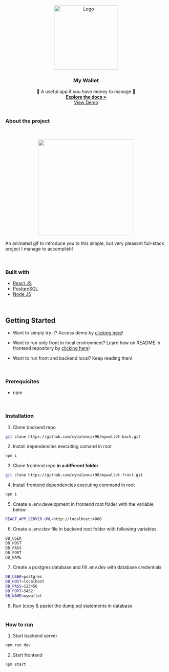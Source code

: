 <br />
<p align="center">
  <a href="/">
    <img src="https://github.com/cybalencar96/mywallet-front/blob/main/public/empty-wallet.png?raw=true" alt="Logo" width="200px" height="auto">
  </a>

<h3 align="center">My Wallet</h3>

  <p align="center">
    💸 A useful app if you have money to manage 💸
    <br />
    <a href="https://github.com/cybalencar96/mywallet-back"><strong>Explore the docs »</strong></a>
    <br />
    <a href="https://mywallet-front-five.vercel.app/">View Demo</a>
    <br />
  </p>
</p>

#

### **About the project**

<br />
<p align="center">
<img src="https://github.com/cybalencar96/mywallet-front/blob/main/public/gif1.gif?raw=true" width="300px">
<p>

An animated gif to introduce you to this simple, but very pleasant full-stack project I manage to accomplish!

<br />

### **Built with**

- [React JS](https://reactjs.org/)
- [PostgreSQL](https://www.postgresql.org/)
- [Node JS](https://nodejs.org/en/)

 <br />

## **Getting Started**

- Want to simply try it? Access demo by [clicking here](https://mywallet-front-five.vercel.app/)!

- Want to run only front in local environment? Learn how on README in frontend repository by [clicking here](https://github.com/cybalencar96/mywallet-front)!

- Want to run front and backend local? Keep reading then!
  
  <br />

### **Prerequisites**

- npm

<br />

### **Installation**

1.  Clone backend repo

```sh
git clone https://github.com/cybalencar96/mywallet-back.git
```

2. Install dependencies executing comand in root

```sh
npm i
```

3. Clone frontend repo **in a different folder**

```sh
git clone https://github.com/cybalencar96/mywallet-front.git
```

4. Install frontend dependencies executing command in root

```sh
npm i
```

5. Create a .env.development in frontend root folder with the variable below
```sh
REACT_APP_SERVER_URL=http://localhost:4000
```

6. Create a .env.dev file in backend root folder with following variables 
```sh
DB_USER
DB_HOST
DB_PASS
DB_PORT
DB_NAME
```

7. Create a postgres database and fill .env.dev with database credentials
```sh
DB_USER=postgres
DB_HOST=localhost
DB_PASS=123456
DB_PORT=5432
DB_NAME=mywallet
```

8. Run (copy & paste) the dump.sql statements in database
   <br />
   <br />

### **How to run**

1. Start backend server

```sh
npm run dev
```

2. Start frontend

```sh
npm start
```
